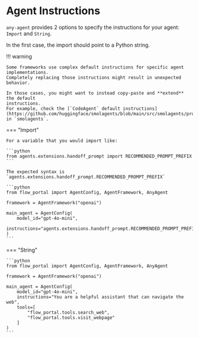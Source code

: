 # Agent Instructions

`any-agent` provides 2 options to specify the instructions for your agent: `Import` and `String`.

In the first case, the import should point to a Python string.

!!! warning

    Some frameworks use complex default instructions for specific agent implementations.
    Completely replacing those instructions might result in unexpected behavior.

    In those cases, you might want to instead copy-paste and **extend** the default
    instructions.
    For example, check the [`CodeAgent` default instructions](https://github.com/huggingface/smolagents/blob/main/src/smolagents/prompts/code_agent.yaml) in `smolagents`.

=== "Import"

    For a variable that you would import like:

    ```python
    from agents.extensions.handoff_prompt import RECOMMENDED_PROMPT_PREFIX
    ```

    The expected syntax is `agents.extensions.handoff_prompt.RECOMMENDED_PROMPT_PREFIX`

    ```python
    from flow_portal import AgentConfig, AgentFramework, AnyAgent

    framework = AgentFramework("openai")

    main_agent = AgentConfig(
        model_id="gpt-4o-mini",
        instructions="agents.extensions.handoff_prompt.RECOMMENDED_PROMPT_PREFIX",
    )
    ```

=== "String"

    ```python
    from flow_portal import AgentConfig, AgentFramework, AnyAgent

    framework = AgentFramework("openai")

    main_agent = AgentConfig(
        model_id="gpt-4o-mini",
        instructions="You are a helpful assistant that can navigate the web",
        tools=[
            "flow_portal.tools.search_web",
            "flow_portal.tools.visit_webpage"
        ]
    )
    ```
